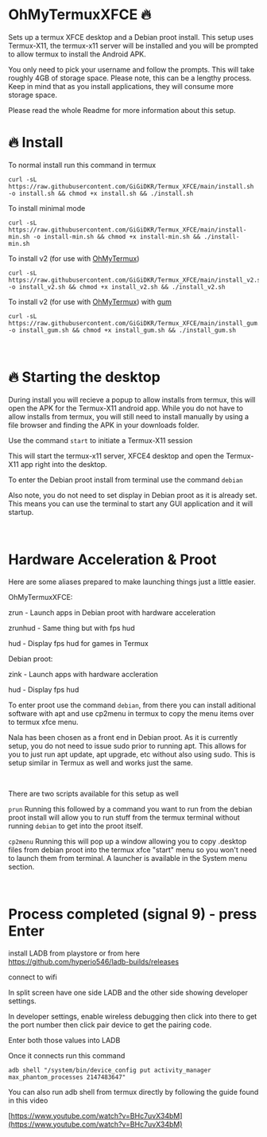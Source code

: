 # OhMyTermuxXFCE 🔥

Sets up a termux XFCE desktop and a Debian proot install. This setup uses Termux-X11, the termux-x11 server will be installed and you will be prompted to allow termux to install the Android APK.

You only need to pick your username and follow the prompts. This will take roughly 4GB of storage space. Please note, this can be a lengthy process. Keep in mind that as you install applications, they will consume more storage space. 

Please read the whole Readme for more information about this setup.  

# 🔥 Install

To normal install run this command in termux

```
curl -sL https://raw.githubusercontent.com/GiGiDKR/Termux_XFCE/main/install.sh -o install.sh && chmod +x install.sh && ./install.sh
```

To install minimal mode

```
curl -sL https://raw.githubusercontent.com/GiGiDKR/Termux_XFCE/main/install-min.sh -o install-min.sh && chmod +x install-min.sh && ./install-min.sh
```

To install v2 (for use with [OhMyTermux](https://github.com/GiGiDKR/OhMyTermux))
```
curl -sL https://raw.githubusercontent.com/GiGiDKR/Termux_XFCE/main/install_v2.sh -o install_v2.sh && chmod +x install_v2.sh && ./install_v2.sh
```

To install v2 (for use with [OhMyTermux](https://github.com/GiGiDKR/OhMyTermux)) with [gum](https://github.com/charmbracelet/gum)

```
curl -sL https://raw.githubusercontent.com/GiGiDKR/Termux_XFCE/main/install_gum.sh -o install_gum.sh && chmod +x install_gum.sh && ./install_gum.sh
```
&nbsp;


# 🔥 Starting the desktop

During install you will recieve a popup to allow installs from termux, this will open the APK for the Termux-X11 android app. While you do not have to allow installs from termux, you will still need to install manually by using a file browser and finding the APK in your downloads folder. 
  
Use the command ```start``` to initiate a Termux-X11 session
  
This will start the termux-x11 server, XFCE4 desktop and open the Termux-X11 app right into the desktop. 

To enter the Debian proot install from terminal use the command ```debian```

Also note, you do not need to set display in Debian proot as it is already set. This means you can use the terminal to start any GUI application and it will startup.

&nbsp;

# Hardware Acceleration & Proot

Here are some aliases prepared to make launching things just a little easier.

OhMyTermuxXFCE:

zrun - Launch apps in Debian proot with hardware acceleration

zrunhud - Same thing but with fps hud

hud - Display fps hud for games in Termux

Debian proot:

zink - Launch apps with hardware accleration

hud - Display fps hud
    
To enter proot use the command ```debian```, from there you can install aditional software with apt and use cp2menu in termux to copy the menu items over to termux xfce menu. 

Nala has been chosen as a front end in Debian proot. As it is currently setup, you do not need to issue sudo prior to running apt. This allows for you to just run apt update, apt upgrade, etc without also using sudo. This is setup similar in Termux as well and works just the same.

&nbsp;

There are two scripts available for this setup as well
  
```prun```  Running this followed by a command you want to run from the debian proot install will allow you to run stuff from the termux terminal without running ```debian``` to get into the proot itself.
  
```cp2menu``` Running this will pop up a window allowing you to copy .desktop files from debian proot into the termux xfce "start" menu so you won't need to launch them from terminal. A launcher is available in the System menu section.

&nbsp;

# Process completed (signal 9) - press Enter

install LADB from playstore or from here https://github.com/hyperio546/ladb-builds/releases

connect to wifi   
  
In split screen have one side LADB and the other side showing developer settings.
  
In developer settings, enable wireless debugging then click into there to get the port number then click pair device to get the pairing code.
  
Enter both those values into LADB
  
Once it connects run this command
  
```adb shell "/system/bin/device_config put activity_manager max_phantom_processes 2147483647"```

You can also run adb shell from termux directly by following the guide found in this video

[https://www.youtube.com/watch?v=BHc7uvX34bM](https://www.youtube.com/watch?v=BHc7uvX34bM)
